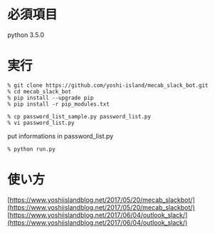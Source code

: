 # 必須項目
python 3.5.0

# 実行

```
% git clone https://github.com/yoshi-island/mecab_slack_bot.git
% cd mecab_slack_bot
% pip install --upgrade pip
% pip install -r pip_modules.txt
```

```
% cp password_list_sample.py password_list.py
% vi password_list.py
```
put informations in password_list.py

```
% python run.py
```

# 使い方
[https://www.yoshiislandblog.net/2017/05/20/mecab_slackbot/](https://www.yoshiislandblog.net/2017/05/20/mecab_slackbot/)
[https://www.yoshiislandblog.net/2017/06/04/outlook_slack/](https://www.yoshiislandblog.net/2017/06/04/outlook_slack/)

